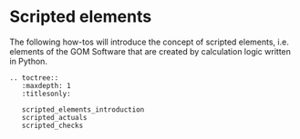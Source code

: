 # Scripted elements

The following how-tos will introduce the concept of scripted elements, i.e. elements of the GOM Software that are created by calculation logic written in Python.

```{eval-rst}
.. toctree::
   :maxdepth: 1
   :titlesonly:
   
   scripted_elements_introduction
   scripted_actuals
   scripted_checks
```
